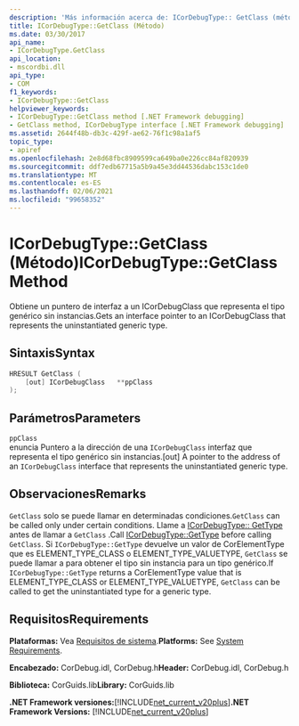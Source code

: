 ```yaml
---
description: 'Más información acerca de: ICorDebugType:: GetClass (método)'
title: ICorDebugType::GetClass (Método)
ms.date: 03/30/2017
api_name:
- ICorDebugType.GetClass
api_location:
- mscordbi.dll
api_type:
- COM
f1_keywords:
- ICorDebugType::GetClass
helpviewer_keywords:
- ICorDebugType::GetClass method [.NET Framework debugging]
- GetClass method, ICorDebugType interface [.NET Framework debugging]
ms.assetid: 2644f48b-db3c-429f-ae62-76f1c98a1af5
topic_type:
- apiref
ms.openlocfilehash: 2e8d68fbc8909599ca649ba0e226cc84af820939
ms.sourcegitcommit: ddf7edb67715a5b9a45e3dd44536dabc153c1de0
ms.translationtype: MT
ms.contentlocale: es-ES
ms.lasthandoff: 02/06/2021
ms.locfileid: "99658352"
---
```

# <a name="icordebugtypegetclass-method"></a><span data-ttu-id="e5705-103">ICorDebugType::GetClass (Método)</span><span class="sxs-lookup"><span data-stu-id="e5705-103">ICorDebugType::GetClass Method</span></span>

<span data-ttu-id="e5705-104">Obtiene un puntero de interfaz a un ICorDebugClass que representa el tipo genérico sin instancias.</span><span class="sxs-lookup"><span data-stu-id="e5705-104">Gets an interface pointer to an ICorDebugClass that represents the uninstantiated generic type.</span></span>  
  
## <a name="syntax"></a><span data-ttu-id="e5705-105">Sintaxis</span><span class="sxs-lookup"><span data-stu-id="e5705-105">Syntax</span></span>  
  
```cpp  
HRESULT GetClass (  
    [out] ICorDebugClass   **ppClass  
);  
```  
  
## <a name="parameters"></a><span data-ttu-id="e5705-106">Parámetros</span><span class="sxs-lookup"><span data-stu-id="e5705-106">Parameters</span></span>  

 `ppClass`  
 <span data-ttu-id="e5705-107">enuncia Puntero a la dirección de una `ICorDebugClass` interfaz que representa el tipo genérico sin instancias.</span><span class="sxs-lookup"><span data-stu-id="e5705-107">[out] A pointer to the address of an `ICorDebugClass` interface that represents the uninstantiated generic type.</span></span>  
  
## <a name="remarks"></a><span data-ttu-id="e5705-108">Observaciones</span><span class="sxs-lookup"><span data-stu-id="e5705-108">Remarks</span></span>  

 <span data-ttu-id="e5705-109">`GetClass` solo se puede llamar en determinadas condiciones.</span><span class="sxs-lookup"><span data-stu-id="e5705-109">`GetClass` can be called only under certain conditions.</span></span> <span data-ttu-id="e5705-110">Llame a [ICorDebugType:: GetType](icordebugtype-gettype-method.md) antes de llamar a `GetClass` .</span><span class="sxs-lookup"><span data-stu-id="e5705-110">Call [ICorDebugType::GetType](icordebugtype-gettype-method.md) before calling `GetClass`.</span></span> <span data-ttu-id="e5705-111">Si `ICorDebugType::GetType` devuelve un valor de CorElementType que es ELEMENT_TYPE_CLASS o ELEMENT_TYPE_VALUETYPE, `GetClass` se puede llamar a para obtener el tipo sin instancia para un tipo genérico.</span><span class="sxs-lookup"><span data-stu-id="e5705-111">If `ICorDebugType::GetType` returns a CorElementType value that is ELEMENT_TYPE_CLASS or ELEMENT_TYPE_VALUETYPE, `GetClass` can be called to get the uninstantiated type for a generic type.</span></span>  
  
## <a name="requirements"></a><span data-ttu-id="e5705-112">Requisitos</span><span class="sxs-lookup"><span data-stu-id="e5705-112">Requirements</span></span>  

 <span data-ttu-id="e5705-113">**Plataformas:** Vea [Requisitos de sistema](../../get-started/system-requirements.md).</span><span class="sxs-lookup"><span data-stu-id="e5705-113">**Platforms:** See [System Requirements](../../get-started/system-requirements.md).</span></span>  
  
 <span data-ttu-id="e5705-114">**Encabezado:** CorDebug.idl, CorDebug.h</span><span class="sxs-lookup"><span data-stu-id="e5705-114">**Header:** CorDebug.idl, CorDebug.h</span></span>  
  
 <span data-ttu-id="e5705-115">**Biblioteca:** CorGuids.lib</span><span class="sxs-lookup"><span data-stu-id="e5705-115">**Library:** CorGuids.lib</span></span>  
  
 <span data-ttu-id="e5705-116">**.NET Framework versiones:**[!INCLUDE[net_current_v20plus](../../../../includes/net-current-v20plus-md.md)]</span><span class="sxs-lookup"><span data-stu-id="e5705-116">**.NET Framework Versions:** [!INCLUDE[net_current_v20plus](../../../../includes/net-current-v20plus-md.md)]</span></span>
